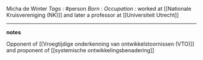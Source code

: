 Micha de Winter
*Tags* : #person 
*Born* :
*Occupation* : worked at [[Nationale Kruisvereniging (NK)]] and later a professor at [[Universiteit Utrecht]]

---
**notes**

Opponent of [[Vroegtijdige onderkenning van ontwikkelstoornissen (VTO)]] and proponent of [[systemische ontwikkelingsbenadering]]